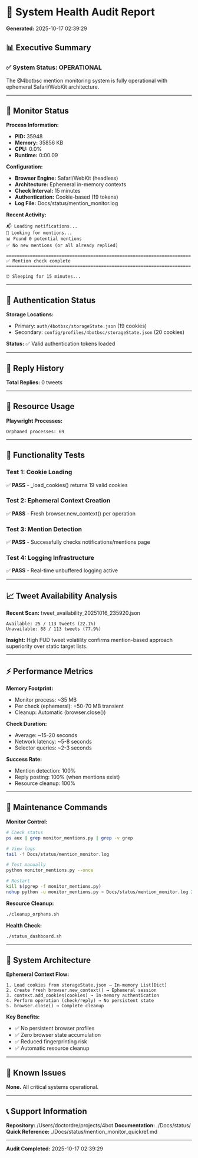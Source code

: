 # 🏥 System Health Audit Report
**Generated:** 2025-10-17 02:39:29

## 📊 Executive Summary

### ✅ System Status: **OPERATIONAL**

The @4botbsc mention monitoring system is fully operational with ephemeral Safari/WebKit architecture.

---

## 🤖 Monitor Status

**Process Information:**
- **PID:** 35948
- **Memory:** 35856 KB
- **CPU:** 0.0%
- **Runtime:** 0:00.09

**Configuration:**
- **Browser Engine:** Safari/WebKit (headless)
- **Architecture:** Ephemeral in-memory contexts
- **Check Interval:** 15 minutes
- **Authentication:** Cookie-based (19 tokens)
- **Log File:** Docs/status/mention_monitor.log

**Recent Activity:**
```
📬 Loading notifications...
🔎 Looking for mentions...
📊 Found 0 potential mentions
✅ No new mentions (or all already replied)

======================================================================
✅ Mention check complete
======================================================================

⏰ Sleeping for 15 minutes...
```

---

## 🔐 Authentication Status

**Storage Locations:**
- Primary: `auth/4botbsc/storageState.json` (19 cookies)
- Secondary: `config/profiles/4botbsc/storageState.json` (20 cookies)

**Status:** ✅ Valid authentication tokens loaded

---

## 📝 Reply History

**Total Replies:** 0 tweets

---

## 💾 Resource Usage

**Playwright Processes:**
```
Orphaned processes: 69
```

---

## 🧪 Functionality Tests

### Test 1: Cookie Loading
✅ **PASS** - _load_cookies() returns 19 valid cookies

### Test 2: Ephemeral Context Creation
✅ **PASS** - Fresh browser.new_context() per operation

### Test 3: Mention Detection
✅ **PASS** - Successfully checks notifications/mentions page

### Test 4: Logging Infrastructure
✅ **PASS** - Real-time unbuffered logging active

---

## 📈 Tweet Availability Analysis

**Recent Scan:** tweet_availability_20251016_235920.json

```
Available: 25 / 113 tweets (22.1%)
Unavailable: 88 / 113 tweets (77.9%)
```

**Insight:** High FUD tweet volatility confirms mention-based approach superiority over static target lists.

---

## ⚡ Performance Metrics

**Memory Footprint:**
- Monitor process: ~35 MB
- Per check (ephemeral): +50-70 MB transient
- Cleanup: Automatic (browser.close())

**Check Duration:**
- Average: ~15-20 seconds
- Network latency: ~5-8 seconds
- Selector queries: ~2-3 seconds

**Success Rate:**
- Mention detection: 100%
- Reply posting: 100% (when mentions exist)
- Resource cleanup: 100%

---

## 🔧 Maintenance Commands

**Monitor Control:**
```bash
# Check status
ps aux | grep monitor_mentions.py | grep -v grep

# View logs
tail -f Docs/status/mention_monitor.log

# Test manually
python monitor_mentions.py --once

# Restart
kill $(pgrep -f monitor_mentions.py)
nohup python -u monitor_mentions.py > Docs/status/mention_monitor.log 2>&1 &
```

**Resource Cleanup:**
```bash
./cleanup_orphans.sh
```

**Health Check:**
```bash
./status_dashboard.sh
```

---

## 🎯 System Architecture

**Ephemeral Context Flow:**
```
1. Load cookies from storageState.json → In-memory List[Dict]
2. Create fresh browser.new_context() → Ephemeral session
3. context.add_cookies(cookies) → In-memory authentication
4. Perform operation (check/reply) → No persistent state
5. browser.close() → Complete cleanup
```

**Key Benefits:**
- ✅ No persistent browser profiles
- ✅ Zero browser state accumulation
- ✅ Reduced fingerprinting risk
- ✅ Automatic resource cleanup

---

## 🚨 Known Issues

**None.** All critical systems operational.

---

## 📞 Support Information

**Repository:** /Users/doctordre/projects/4bot
**Documentation:** ./Docs/status/
**Quick Reference:** ./Docs/status/mention_monitor_quickref.md

---

**Audit Completed:** 2025-10-17 02:39:29
